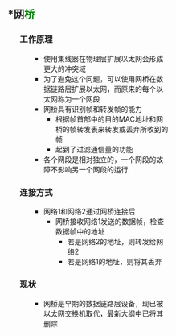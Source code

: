 <div style="float: left; width: 64%; padding: 1%;">

## *网<span style="color: green;">桥</span>

<ul>

### 工作原理

<ul>

- 使用集线器在物理层扩展以太网会形成更大的冲突域
- 为了避免这个问题，可以使用网桥在数据链路层扩展以太网，而原来的每个以太网称为一个网段
- 网桥具有识别帧和转发帧的能力
  - 根据帧首部中的目的MAC地址和网桥的帧转发表来转发或丢弃所收到的帧
  - 起到了过滤通信量的功能
- 各个网段是相对独立的，一个网段的故障不影响另一个网段的运行

</ul>

### 连接方式

<ul>

- 网络1和网络2通过网桥连接后
  - 网桥接收网络1发送的数据帧，检查数据帧中的地址
    - 若是网络2的地址，则转发给网络2
    - 若是网络1的地址，则将其丢弃

</ul>

### 现状

<ul>

- 网桥是早期的数据链路层设备，现已被以太网交换机取代，最新大纲中已将其删除

</ul>

</ul>

</div>
<div style="float: right; width: 26%; padding: 1%;">

</div>
<div style="clear: both;"></div>
